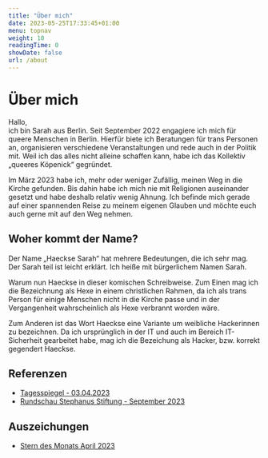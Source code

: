 ```yaml
---
title: "Über mich"
date: 2023-05-25T17:33:45+01:00
menu: topnav
weight: 10
readingTime: 0
showDate: false
url: /about
---
```


# Über mich

Hallo,  
ich bin Sarah aus Berlin. Seit September 2022 engagiere ich mich für queere Menschen in Berlin. Hierfür biete ich Beratungen für trans Personen an, organisieren verschiedene Veranstaltungen und rede auch in der Politik mit. Weil ich das alles nicht alleine schaffen kann, habe ich das Kollektiv „queeres Köpenick“ gegründet.

Im März 2023 habe ich, mehr oder weniger Zufällig, meinen Weg in die Kirche gefunden. Bis dahin habe ich mich nie mit Religionen auseinander gesetzt und habe deshalb relativ wenig Ahnung. Ich befinde mich gerade auf einer spannenden Reise zu meinem eigenen Glauben und möchte euch auch gerne mit auf den Weg nehmen.

## Woher kommt der Name?

Der Name „Haeckse Sarah“ hat mehrere Bedeutungen, die ich sehr mag. Der Sarah teil ist leicht erklärt. Ich heiße mit bürgerlichem Namen Sarah.

Warum nun Haeckse in dieser komischen Schreibweise. Zum Einen mag ich die Bezeichnung als Hexe in einem christlichen Rahmen, da ich als trans Person für einige Menschen nicht in die Kirche passe und in der Vergangenheit wahrscheinlich als Hexe verbrannt worden wäre.

Zum Anderen ist das Wort Haeckse eine Variante um weibliche Hackerinnen zu bezeichnen. Da ich ursprünglich in der IT und auch im Bereich IT-Sicherheit gearbeitet habe, mag ich die Bezeichung als Hacker, bzw. korrekt gegendert Haeckse. 

## Referenzen

* [Tagesspiegel - 03.04.2023](https://leute.tagesspiegel.de/treptow-koepenick/unter-nachbarn/2023/04/03/269249/)
* [Rundschau Stephanus Stiftung - September 2023](https://www.stephanus.org/rundschau/die-rundschau-september/startseite/artikel/detail/queeres-leben-sichtbar-im-kiez/)


## Auszeichungen
* [Stern des Monats April 2023](https://sternenfischer.org/stern-des-monats/april-2023/)